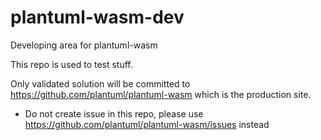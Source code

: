 # plantuml-wasm-dev
Developing area for plantuml-wasm

This repo is used to test stuff.

Only validated solution will be committed to https://github.com/plantuml/plantuml-wasm which is the production site.

  * Do not create issue in this repo, please use https://github.com/plantuml/plantuml-wasm/issues instead
